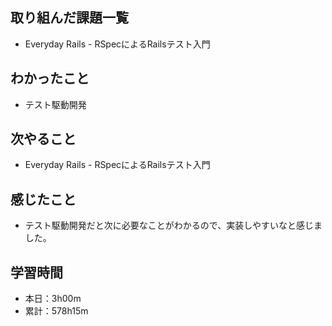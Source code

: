 ## 取り組んだ課題一覧
- Everyday Rails - RSpecによるRailsテスト入門
## わかったこと
- テスト駆動開発
## 次やること
- Everyday Rails - RSpecによるRailsテスト入門
## 感じたこと
- テスト駆動開発だと次に必要なことがわかるので、実装しやすいなと感じました。
## 学習時間
- 本日：3h00m
- 累計：578h15m
